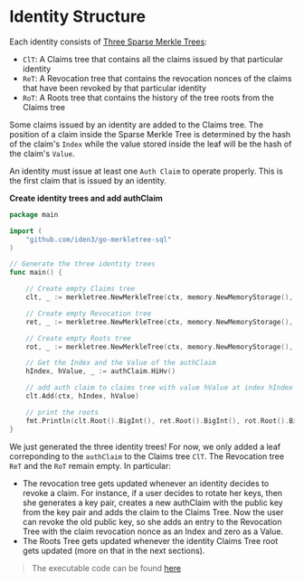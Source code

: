 # Identity Structure

Each identity consists of [Three Sparse Merkle Trees](https://docs.iden3.io/protocol/spec/#identity-state-update):

- `ClT`: A Claims tree that contains all the claims issued by that particular identity
- `ReT`: A Revocation tree that contains the revocation nonces of the claims that have been revoked by that particular identity
- `RoT`: A Roots tree that contains the history of the tree roots from the Claims tree

Some claims issued by an identity are added to the Claims tree. The position of a claim inside the Sparse Merkle Tree is determined by the hash of the claim's `Index` while the value stored inside the leaf will be the hash of the claim's `Value`.

An identity must issue at least one `Auth Claim` to operate properly. This is the first claim that is issued by an identity.

**Create identity trees and add authClaim**

```go
package main

import (
    "github.com/iden3/go-merkletree-sql"
)

// Generate the three identity trees
func main() {

    // Create empty Claims tree
    clt, _ := merkletree.NewMerkleTree(ctx, memory.NewMemoryStorage(), 32) 

    // Create empty Revocation tree
    ret, _ := merkletree.NewMerkleTree(ctx, memory.NewMemoryStorage(), 32) 

    // Create empty Roots tree
    rot, _ := merkletree.NewMerkleTree(ctx, memory.NewMemoryStorage(), 32) 

    // Get the Index and the Value of the authClaim
    hIndex, hValue, _ := authClaim.HiHv()

    // add auth claim to claims tree with value hValue at index hIndex
    clt.Add(ctx, hIndex, hValue)

    // print the roots
    fmt.Println(clt.Root().BigInt(), ret.Root().BigInt(), rot.Root().BigInt())
}
```

We just generated the three identity trees! For now, we only added a leaf correponding to the `authClaim` to the Claims tree `ClT`. The Revocation tree `ReT` and the `RoT` remain empty. In particular:

- The revocation tree gets updated whenever an identity decides to revoke a claim. For instance, if a user decides to rotate her keys, then she generates a key pair, creates a new authClaim with the public key from the key pair and adds the claim to the Claims Tree. Now the user can revoke the old public key, so she adds an entry to the Revocation Tree with the claim revocation nonce as an Index and zero as a Value. 
- The Roots Tree gets updated whenever the identity Claims Tree root gets updated (more on that in the next sections).

> The executable code can be found [here](https://github.com/iden3/tutorial-examples/blob/main/issuer-protocol/main.go#L92)
